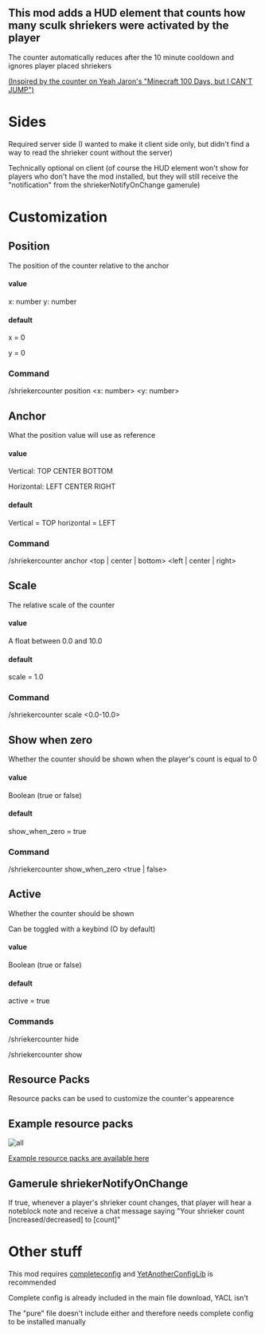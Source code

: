 ## This mod adds a HUD element that counts how many sculk shriekers were activated by the player
The counter automatically reduces after the 10 minute cooldown and ignores player placed shriekers


[(Inspired by the counter on Yeah Jaron's "Minecraft 100 Days, but I CAN'T JUMP")](https://youtu.be/SXj1FvXyzhs?t=1427)

# Sides
Required server side (I wanted to make it client side only, but didn't find a way to read the shrieker count without the server)

Technically optional on client (of course the HUD element won't show for players who don't have the mod installed, but they will still receive the "notification" from the shriekerNotifyOnChange gamerule)


# Customization
## Position
The position of the counter relative to the anchor
#### value
x: number
y: number

#### default
x = 0

y = 0

### Command
/shriekercounter position <x: number> <y: number>


## Anchor
What the position value will use as reference
#### value
Vertical: TOP CENTER BOTTOM

Horizontal: LEFT CENTER RIGHT

#### default
Vertical = TOP
horizontal = LEFT

### Command
/shriekercounter anchor <top | center | bottom> <left | center | right>

## Scale
The relative scale of the counter
#### value 
A float between 0.0 and 10.0
#### default
scale = 1.0
### Command
/shriekercounter scale <0.0-10.0>

## Show when zero
Whether the counter should be shown when the player's count is equal to 0

#### value
Boolean (true or false)
#### default
show_when_zero = true
### Command
/shriekercounter show_when_zero <true | false>

## Active
Whether the counter should be shown

Can be toggled with a keybind (O by default)

#### value
Boolean (true or false)
#### default
active = true

### Commands
/shriekercounter hide

/shriekercounter show

## Resource Packs
Resource packs can be used to customize the counter's appearence

## Example resource packs
![all](https://user-images.githubusercontent.com/58150571/222997350-ee3cd190-4dee-406e-9047-2760fdea34f7.png)



[Example resource packs are available here](https://github.com/PrincessCyanMarine/ShriekerCounter/tree/main/resourcepacks)

## Gamerule shriekerNotifyOnChange
If true, whenever a player's shrieker count changes, that player will hear a noteblock note and receive a chat message saying
"Your shrieker count [increased/decreased] to [count]"

# Other stuff
This mod requires [completeconfig](https://beta.curseforge.com/minecraft/mc-mods/completeconfig) and [YetAnotherConfigLib](https://curseforge.com/minecraft/mc-mods/yacl) is recommended

Complete config is already included in the main file download, YACL isn't

The "pure" file doesn't include either and therefore needs complete config to be installed manually
